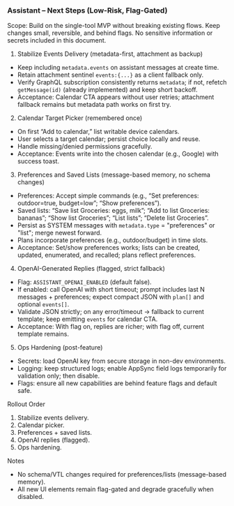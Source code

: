 ### Assistant – Next Steps (Low-Risk, Flag-Gated)

Scope: Build on the single-tool MVP without breaking existing flows. Keep changes small, reversible, and behind flags. No sensitive information or secrets included in this document.

1) Stabilize Events Delivery (metadata-first, attachment as backup)
- Keep including `metadata.events` on assistant messages at create time.
- Retain attachment sentinel `events:{...}` as a client fallback only.
- Verify GraphQL subscription consistently returns `metadata`; if not, refetch `getMessage(id)` (already implemented) and keep short backoff.
- Acceptance: Calendar CTA appears without user retries; attachment fallback remains but metadata path works on first try.

2) Calendar Target Picker (remembered once)
- On first “Add to calendar,” list writable device calendars.
- User selects a target calendar; persist choice locally and reuse.
- Handle missing/denied permissions gracefully.
- Acceptance: Events write into the chosen calendar (e.g., Google) with success toast.

3) Preferences and Saved Lists (message-based memory, no schema changes)
- Preferences: Accept simple commands (e.g., “Set preferences: outdoor=true, budget=low”; “Show preferences”).
- Saved lists: “Save list Groceries: eggs, milk”; “Add to list Groceries: bananas”; “Show list Groceries”; “List lists”; “Delete list Groceries”.
- Persist as SYSTEM messages with `metadata.type` = "preferences" or "list"; merge newest forward.
- Plans incorporate preferences (e.g., outdoor/budget) in time slots.
- Acceptance: Set/show preferences works; lists can be created, updated, enumerated, and recalled; plans reflect preferences.

4) OpenAI-Generated Replies (flagged, strict fallback)
- Flag: `ASSISTANT_OPENAI_ENABLED` (default false).
- If enabled: call OpenAI with short timeout; prompt includes last N messages + preferences; expect compact JSON with `plan[]` and optional `events[]`.
- Validate JSON strictly; on any error/timeout → fallback to current template; keep emitting `events` for calendar CTA.
- Acceptance: With flag on, replies are richer; with flag off, current template remains.

5) Ops Hardening (post-feature)
- Secrets: load OpenAI key from secure storage in non-dev environments.
- Logging: keep structured logs; enable AppSync field logs temporarily for validation only; then disable.
- Flags: ensure all new capabilities are behind feature flags and default safe.

Rollout Order
1) Stabilize events delivery.
2) Calendar picker.
3) Preferences + saved lists.
4) OpenAI replies (flagged).
5) Ops hardening.

Notes
- No schema/VTL changes required for preferences/lists (message-based memory).
- All new UI elements remain flag-gated and degrade gracefully when disabled.

